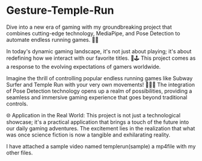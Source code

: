 # Gesture-Temple-Run

Dive into a new era of gaming with my groundbreaking project that combines cutting-edge technology, MediaPipe, and Pose Detection to automate endless running games. 🤖💃

In today's dynamic gaming landscape, it's not just about playing; it's about redefining how we interact with our favorite titles. 🚀🕹️ This project comes as a response to the evolving expectations of gamers worldwide.

Imagine the thrill of controlling popular endless running games like Subway Surfer and Temple Run with your very own movements! 🏃‍♂️💨 The integration of Pose Detection technology opens up a realm of possibilities, providing a seamless and immersive gaming experience that goes beyond traditional controls.


🌐 Application in the Real World: This project is not just a technological showcase; it's a practical application that brings a touch of the future into our daily gaming adventures. The excitement lies in the realization that what was once science fiction is now a tangible and exhilarating reality.

I have attached a sample video named templerun(sample) a mp4file with my other files.
